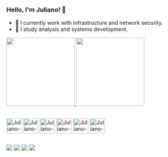 ### Hello, I'm Juliano! 👋


- 🔭 I currently work with infrastructure and network security.
- 🌱 I study analysis and systems development.
  
<div>
  <a href="https://github.com/JulianoCodeLab">
    <img height="180em" src="https://github-readme-stats.vercel.app/api?username=JulianoCodeLab&show_icons=true&theme=dark&include_all_commits=true&count_private=true"/>
    <img height="180em" src="https://github-readme-stats.vercel.app/api/top-langs/?username=JulianoCodeLab&layout=compact&langs_count=16&theme=dark"/>
  </a>
</div>

##

<div>
    <img align="center" alt="Juliano-Py" heght="30" width="40" src="https://cdn.jsdelivr.net/gh/devicons/devicon@latest/icons/threedsmax/threedsmax-original.svg" />
    <img align="center" alt="Juliano-ipynb" heght="30" width="40" src="https://cdn.jsdelivr.net/gh/devicons/devicon@latest/icons/threedsmax/threedsmax-original.svg" />
    <img align="center" alt="Juliano-JAVA" heght="30" width="40" src="https://cdn.jsdelivr.net/gh/devicons/devicon@latest/icons/threedsmax/threedsmax-original.svg" />
    <img align="center" alt="Juliano-Myslq" heght="30" width="40" src="https://cdn.jsdelivr.net/gh/devicons/devicon@latest/icons/threedsmax/threedsmax-original.svg" />
    <img align="center" alt="Juliano-Linux" heght="30" width="40" src="https://cdn.jsdelivr.net/gh/devicons/devicon@latest/icons/threedsmax/threedsmax-original.svg" />
    <img align="center" alt="Juliano-Ubunto" heght="30" width="40" src="https://cdn.jsdelivr.net/gh/devicons/devicon@latest/icons/threedsmax/threedsmax-original.svg" />
<div/>

##

<div>
<a href = "mailto:gestaojuliano99@gmail.com" ><img margin top = "50" src = "https://img.shields.io/badge/Gmail-D14836?style=for-the-badge&logo=gmail&logoColor=white"></a>
<a href = "https://api.whatsapp.com/send?phone=5512996290196"><img src = "https://img.shields.io/badge/WhatsApp-25D366?style=for-the-badge&logo=whatsapp&logoColor=white"></a>
<a href = "https://www.linkedin.com/in/juliano-ambrósio-4063042a3/"><img src = "https://img.shields.io/badge/LinkedIn-0077B5?style=for-the-badge&logo=linkedin&logoColor=white"></a>
<a href = "https://julianocodelab.github.io/meu-portifolio/index.html"><img src = "https://img.shields.io/badge/website-000000?style=for-the-badge&logo=About.me&logoColor=white"></a>
  
</div>

